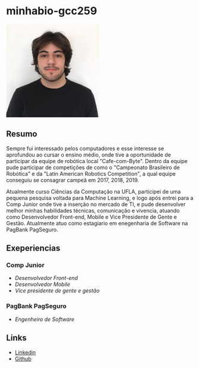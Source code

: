 # minhabio-gcc259

<img src="./perfil.jpg" width="250" >

## Resumo
Sempre fui interessado pelos computadores e esse interesse se aprofundou ao cursar o ensino médio, onde tive a oportunidade de participar da equipe de robótica local "Cafe-com-Byte". Dentro da equipe pude participar de competições de como o "Campeonato Brasileiro de Robótica" e da "Latin American Robotics Competition", a qual equipe conseguiu se consagrar campeã em 2017, 2018, 2019.

Atualmente curso Ciências da Computação na UFLA, participei de uma pequena pesquisa voltada para Machine Learning, e logo após entrei para a Comp Junior onde tive a inserção no mercado de TI, e pude desenvolver melhor minhas habilidades técnicas, comunicação e vivencia, atuando como Desenvolvedor Front-end, Mobile e Vice Presidente de Gente e Gestão. Atualmente atuo como estagiario em enegenharia de Software na PagBank PagSeguro.

## Exeperiencias 

### **Comp Junior**
- *Desenvolvedor Front-end*
- *Desenvolvedor Mobile*
- *Vice presidente de gente e gestão*

### **PagBank PagSeguro**
- *Engenheiro de Software*

## Links
- [Linkedin](https://www.linkedin.com/in/vinicius-caputo/)
- [Github](https://github.com/vinicius-caputo)
